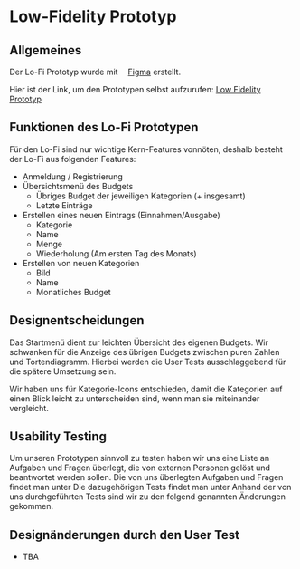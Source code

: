 # Low-Fidelity Prototyp

## Allgemeines
Der Lo-Fi Prototyp wurde mit <a href="https://www.figma.com/"><img src="https://upload.wikimedia.org/wikipedia/commons/3/33/Figma-logo.svg" height="10" width="10" ></a> [Figma](https://www.figma.com/ "Figma's Homepage") erstellt.

Hier ist der Link, um den Prototypen selbst aufzurufen: [Low Fidelity Prototyp](https://www.figma.com/proto/FgMPlzpcNq7p4y9uxPL896/Budget-Binder-Lofi?node-id=1%3A122&scaling=scale-down&page-id=0%3A1&starting-point-node-id=1%3A122&hide-ui=1 "Low Fidelity Prototyp")

## Funktionen des Lo-Fi Prototypen
Für den Lo-Fi sind nur wichtige Kern-Features vonnöten, deshalb besteht der Lo-Fi aus folgenden
Features:
- Anmeldung / Registrierung
- Übersichtsmenü des Budgets
  - Übriges Budget der jeweiligen Kategorien (+ insgesamt)
  - Letzte Einträge 
- Erstellen eines neuen Eintrags (Einnahmen/Ausgabe)
  - Kategorie
  - Name
  - Menge
  - Wiederholung (Am ersten Tag des Monats)
- Erstellen von neuen Kategorien
  - Bild
  - Name
  - Monatliches Budget

## Designentscheidungen
Das Startmenü dient zur leichten Übersicht des eigenen Budgets. Wir schwanken für die Anzeige des übrigen Budgets zwischen puren Zahlen und Tortendiagramm. Hierbei werden die User Tests ausschlaggebend für die spätere Umsetzung sein.

Wir haben uns für Kategorie-Icons entschieden, damit die Kategorien auf einen Blick leicht zu unterscheiden sind, wenn man sie miteinander vergleicht.


## Usability Testing 
Um unseren Prototypen sinnvoll zu testen haben wir uns eine Liste an Aufgaben und Fragen überlegt, die von externen Personen gelöst und beantwortet werden sollen. Die von uns überlegten Aufgaben und Fragen findet man unter Die dazugehörigen Tests findet man unter Anhand der von uns durchgeführten Tests sind wir zu den folgend genannten Änderungen gekommen.

## Designänderungen durch den User Test
- TBA
